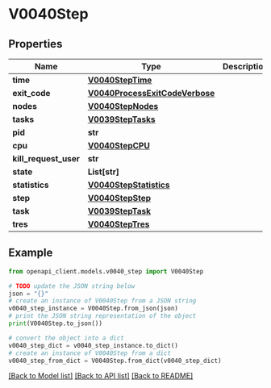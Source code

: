 # V0040Step


## Properties

Name | Type | Description | Notes
------------ | ------------- | ------------- | -------------
**time** | [**V0040StepTime**](V0040StepTime.md) |  | [optional] 
**exit_code** | [**V0040ProcessExitCodeVerbose**](V0040ProcessExitCodeVerbose.md) |  | [optional] 
**nodes** | [**V0040StepNodes**](V0040StepNodes.md) |  | [optional] 
**tasks** | [**V0039StepTasks**](V0039StepTasks.md) |  | [optional] 
**pid** | **str** |  | [optional] 
**cpu** | [**V0040StepCPU**](V0040StepCPU.md) |  | [optional] 
**kill_request_user** | **str** |  | [optional] 
**state** | **List[str]** |  | [optional] 
**statistics** | [**V0040StepStatistics**](V0040StepStatistics.md) |  | [optional] 
**step** | [**V0040StepStep**](V0040StepStep.md) |  | [optional] 
**task** | [**V0039StepTask**](V0039StepTask.md) |  | [optional] 
**tres** | [**V0040StepTres**](V0040StepTres.md) |  | [optional] 

## Example

```python
from openapi_client.models.v0040_step import V0040Step

# TODO update the JSON string below
json = "{}"
# create an instance of V0040Step from a JSON string
v0040_step_instance = V0040Step.from_json(json)
# print the JSON string representation of the object
print(V0040Step.to_json())

# convert the object into a dict
v0040_step_dict = v0040_step_instance.to_dict()
# create an instance of V0040Step from a dict
v0040_step_from_dict = V0040Step.from_dict(v0040_step_dict)
```
[[Back to Model list]](../README.md#documentation-for-models) [[Back to API list]](../README.md#documentation-for-api-endpoints) [[Back to README]](../README.md)


